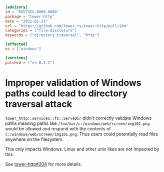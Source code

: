 ```toml
[advisory]
id = "RUSTSEC-0000-0000"
package = "tower-http"
date = "2021-01-21"
url = "https://github.com/tower-rs/tower-http/pull/204"
categories = ["file-disclosure"]
keywords = ["directory traversal", "http"]

[affected]
os = ["windows"]

[versions]
patched = [">= 0.2.1"]
```

# Improper validation of Windows paths could lead to directory traversal attack

`tower_http::services::fs::ServeDir` didn't correctly validate Windows paths
meaning paths like `/foo/bar/c:/windows/web/screen/img101.png` would be allowed
and respond with the contents of `c:/windows/web/screen/img101.png`. Thus users
could potentially read files anywhere on the filesystem.

This only impacts Windows. Linux and other unix likes are not impacted by this.

See [tower-http#204] for more details.

[tower-http#204]: https://github.com/tower-rs/tower-http/pull/204
